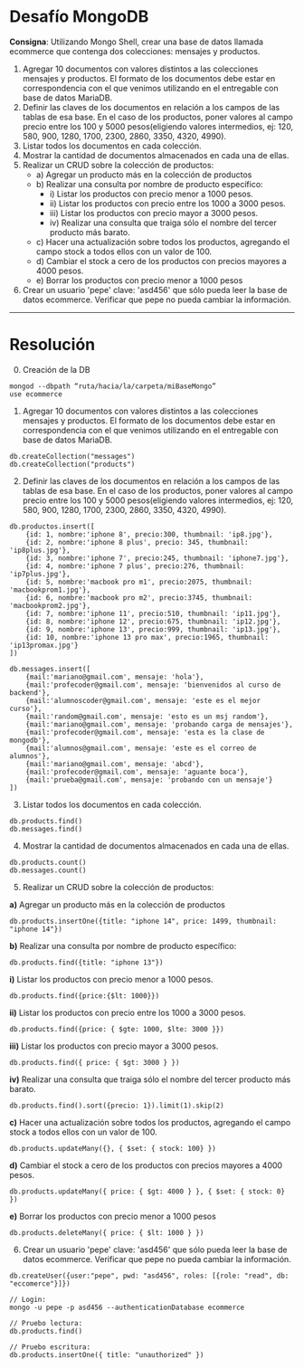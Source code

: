 # Desafío MongoDB

**Consigna**: Utilizando Mongo Shell, crear una base de datos llamada ecommerce que contenga dos colecciones: mensajes y productos.

1. Agregar 10 documentos con valores distintos a las colecciones mensajes y productos. El formato de los documentos debe estar en correspondencia con el que venimos utilizando en el entregable con base de datos MariaDB.
2. Definir las claves de los documentos en relación a los campos de las tablas de esa base. En el caso de los productos, poner valores al campo precio entre los 100 y 5000 pesos(eligiendo valores intermedios, ej: 120, 580, 900, 1280, 1700, 2300, 2860, 3350, 4320, 4990).
3. Listar todos los documentos en cada colección.
4. Mostrar la cantidad de documentos almacenados en cada una de ellas.
5. Realizar un CRUD sobre la colección de productos:
   - a) Agregar un producto más en la colección de productos
   - b) Realizar una consulta por nombre de producto específico:
     - i) Listar los productos con precio menor a 1000 pesos.
     - ii) Listar los productos con precio entre los 1000 a 3000 pesos.
     - iii) Listar los productos con precio mayor a 3000 pesos.
     - iv) Realizar una consulta que traiga sólo el nombre del tercer producto más barato.
   - c) Hacer una actualización sobre todos los productos, agregando el campo stock a todos ellos con un valor de 100.
   - d) Cambiar el stock a cero de los productos con precios mayores a 4000 pesos.
   - e) Borrar los productos con precio menor a 1000 pesos
6. Crear un usuario 'pepe' clave: 'asd456' que sólo pueda leer la base de datos ecommerce. Verificar que pepe no pueda cambiar la información.

---

# Resolución

0. Creación de la DB

<pre><code>mongod --dbpath “ruta/hacia/la/carpeta/miBaseMongo”
use ecommerce</pre></code>

1. Agregar 10 documentos con valores distintos a las colecciones mensajes y productos. El formato de los documentos debe estar en correspondencia con el que venimos utilizando en el entregable con base de datos MariaDB.

<pre><code>db.createCollection("messages")
db.createCollection("products")</code></pre>

2. Definir las claves de los documentos en relación a los campos de las tablas de esa base. En el caso de los productos, poner valores al campo precio entre los 100 y 5000 pesos(eligiendo valores intermedios, ej: 120, 580, 900, 1280, 1700, 2300, 2860, 3350, 4320, 4990).

<pre><code>db.productos.insert([
    {id: 1, nombre:'iphone 8', precio:300, thumbnail: 'ip8.jpg'},
    {id: 2, nombre:'iphone 8 plus', precio: 345, thumbnail: 'ip8plus.jpg'},
    {id: 3, nombre:'iphone 7', precio:245, thumbnail: 'iphone7.jpg'},
    {id: 4, nombre:'iphone 7 plus', precio:276, thumbnail: 'ip7plus.jpg'},
    {id: 5, nombre:'macbook pro m1', precio:2075, thumbnail: 'macbookprom1.jpg'},
    {id: 6, nombre:'macbook pro m2', precio:3745, thumbnail: 'macbookprom2.jpg'},
    {id: 7, nombre:'iphone 11', precio:510, thumbnail: 'ip11.jpg'},
    {id: 8, nombre:'iphone 12', precio:675, thumbnail: 'ip12.jpg'},
    {id: 9, nombre:'iphone 13', precio:999, thumbnail: 'ip13.jpg'},
    {id: 10, nombre:'iphone 13 pro max', precio:1965, thumbnail: 'ip13promax.jpg'}
])

db.messages.insert([
    {mail:'mariano@gmail.com', mensaje: 'hola'}, 
    {mail:'profecoder@gmail.com', mensaje: 'bienvenidos al curso de backend'}, 
    {mail:'alumnoscoder@gmail.com', mensaje: 'este es el mejor curso'},
    {mail:'random@gmail.com', mensaje: 'esto es un msj random'}, 
    {mail:'mariano@gmail.com', mensaje: 'probando carga de mensajes'}, 
    {mail:'profecoder@gmail.com', mensaje: 'esta es la clase de mongodb'}, 
    {mail:'alumnos@gmail.com', mensaje: 'este es el correo de alumnos'}, 
    {mail:'mariano@gmail.com', mensaje: 'abcd'}, 
    {mail:'profecoder@gmail.com', mensaje: 'aguante boca'}, 
    {mail:'prueba@gmail.com', mensaje: 'probando con un mensaje'}
])</code></pre>

3. Listar todos los documentos en cada colección.

<pre><code>db.products.find()
db.messages.find()</code></pre>

4. Mostrar la cantidad de documentos almacenados en cada una de ellas.

<pre><code>db.products.count()
db.messages.count()</code></pre>

5. Realizar un CRUD sobre la colección de productos:

**a)** Agregar un producto más en la colección de productos

<pre><code>db.products.insertOne({title: "iphone 14", price: 1499, thumbnail: "iphone 14"})</code></pre>

**b)** Realizar una consulta por nombre de producto específico:

<pre><code>db.products.find({title: "iphone 13"})
</code></pre>

**i)** Listar los productos con precio menor a 1000 pesos.

<pre><code>db.products.find({price:{$lt: 1000}})</code></pre>

**ii)** Listar los productos con precio entre los 1000 a 3000 pesos.

<pre><code>db.products.find({price: { $gte: 1000, $lte: 3000 }})</code></pre>

**iii)** Listar los productos con precio mayor a 3000 pesos.

<pre><code>db.products.find({ price: { $gt: 3000 } })</code></pre>

**iv)** Realizar una consulta que traiga sólo el nombre del tercer producto más barato.

<pre><code>db.products.find().sort({precio: 1}).limit(1).skip(2)</code></pre>

**c)** Hacer una actualización sobre todos los productos, agregando el campo stock a todos ellos con un valor de 100.

<pre><code>db.products.updateMany({}, { $set: { stock: 100} })</code></pre>

**d)** Cambiar el stock a cero de los productos con precios mayores a 4000 pesos.

<pre><code>db.products.updateMany({ price: { $gt: 4000 } }, { $set: { stock: 0} })</code></pre>

**e)** Borrar los productos con precio menor a 1000 pesos

<pre><code>db.products.deleteMany({ price: { $lt: 1000 } })
</code></pre>

6. Crear un usuario 'pepe' clave: 'asd456' que sólo pueda leer la base de datos ecommerce. Verificar que pepe no pueda cambiar la información.
<pre><code>db.createUser({user:"pepe", pwd: "asd456", roles: [{role: "read", db: "eccomerce"}]})

// Login:
mongo -u pepe -p asd456 --authenticationDatabase ecommerce

// Pruebo lectura:
db.products.find()

// Pruebo escritura:
db.products.insertOne({ title: "unauthorized" })
</code></pre>
